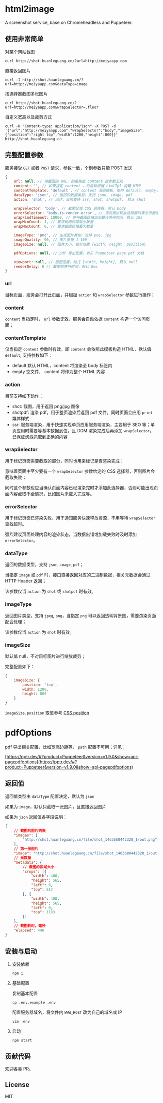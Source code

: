 # html2image

A screenshot service, base on Chromeheadless and Puppeteer.

## 使用非常简单

对某个网站截图

```
curl http://shot.huanleguang.cn/?url=http://meiyaapp.com
```

直接返回图片

```
curl -I http://shot.huanleguang.cn/?url=http://meiyaapp.com&dataType=image
```

按选择器截图多张图片

```
curl http://shot.huanleguang.cn/?url=http://meiyaapp.com&wrapSelector=.floor
```

自定义宽高以及裁剪方式

```
curl -H "Content-type: application/json" -X POST -d '{"url":"http://meiyaapp.com","wrapSelector":"body","imageSize":{"position":"right top","width":1200,"height":800}}' http://shot.huanleguang.cn
```

## 完整配置参数

服务接受 `GET` 或者 `POST` 请求，参数一致，个别参数只能 POST 发送

```javascript
{
    url: null, // 待截图的 URL，如果指定 content 此参数无效
    content: '', // 如果指定 content ，将自动根据 htmlTpl 构建 HTML
    contentTemplate: 'default', // content 渲染模板，支持 default, empty，默认 default
    dataType: 'json', // 返回的数据类型，支持 json, image, pdf
    action: 'shot', // 动作，目前支持 ssr, shot, shotpdf， 默认 shot

    wrapSelector: 'body', // 截图区域 CSS 选择器，默认 body
    errorSelector: 'body.is-render-error', // 当页面出现此选择器时表示页面渲染失败
    wrapFindTimeout: 10000, // 等待截图区域出现最大等待时间，默认 10s
    wrapMinCount: 1, // 要求截图区域最小数量
    wrapMaxCount: 0, // 要求截图区域最大数量

    imageType: 'png', // 生成图片类似，支持 png, jpg
    imageQuality: 90, // 图片质量 1-100
    imageSize: null, // 图片大小，裁剪位置 {width, height, position}

    pdfOptions: null, // pdf 导出配置，参见 Puppeteer page.pdf 文档

    viewport: null, // 视图宽度，格式 [width, height], 默认 null
    renderDelay: 0 // 截图前等待时间，默认 0ms
}
```

### url

目标页面，服务会打开此页面，并根据 `action` 和 `wrapSelector` 参数进行操作；

### content

`content` 当指定时， `url` 参数无效，服务会自动依据 `content` 构造一个访问页面；

### contentTemplate

仅当指定 `content` 参数时有效，即 `content` 会依照此模板构造 HTML，默认值 `default`, 支持参数如下：

- default 默认 HTML，content 将渲染至 body 标签内
- empty 空文件， content 将作为整个 HTML 内容


### action

目前支持如下动作：

- shot: 截图，用于返回 png/jpg 图像
- shotpdf: 渲染 pdf，用于整页渲染后返回 pdf 文件，同时页面会应用 `print` 媒体样式
- ssr: 服务端渲染，用于快速实现单页应用服务端渲染，主要用于 SEO 等；单页应用时需要等基本数据到位，且 DOM 渲染完成后再添加 `wrapSelector`，已保证蜘蛛抓取到正确的内容

### wrapSelector

用于标记页面需要截取的部分，同时也用来标记是否渲染完成；

意味着页面中至少要有一个 `wrapSelector` 参数给定的 CSS 选择器，否则图片会截取失败；

同时这个参数也应当确认页面内容已经渲染完时才添加此选择器，否则可能出现页面内容截取不全情况，比如图片未载入完成等。

### errorSelector

用于标记页面已渲染失败，用于通知服务快速释放资源，不用等待 `wrapSelector` 查找超时。

强烈建议页面处理内容的渲染状态，当数据出错或加载失败时及时添加 `errorSelector`。

### dataType

返回的数据类型，支持 `json`, `image`, `pdf`；

当指定 `image` 或 `pdf` 时，接口直接返回对应的二进制数据，相关元数据会通过 HTTP Header 返回；

该参数仅当 `action` 为 `shot` 或 `shotpdf` 时有效。

### imageType

返回图片类型，支持 `jpeg`, `png`，当指定 `png` 可以返回透明背景图，需要渲染页面配合处理；

该参数仅当 `action` 为 `shot` 时有效。

### imageSize

默认值 null，不对目标图片进行缩放裁剪；

完整配置如下：

```javascript
{
    imageSize: {
        position: 'top',
        width: 1200,
        height: 800
    }
}
```

`imageSize.position` 取值参考 [CSS position](https://developer.mozilla.org/en-US/docs/Web/CSS/object-position)

# pdfOptions

pdf 导出相关配置，比如宽高边距等， `path` 配置不可用；详见：

[https://pptr.dev/#?product=Puppeteer&version=v1.9.0&show=api-pagepdfoptions](https://pptr.dev/#?product=Puppeteer&version=v1.9.0&show=api-pagepdfoptions)


## 返回值

返回值类型由 `dataType` 配置决定，默认为 `json`

如果为 `image`，默认只截取一张图片，且直接返回图片

如果为 `json` 返回值各字段说明：

```json
{
    // 截图的图片列表
    "images": [
        "http://shot.huanleguang.cn/file/shot_1463680442328_1/out.png", "http://shot.huanleguang.cn/file/shot_1463680442328_1/out-2.png"
    ],
    // 第一张图片
    "image": "http://shot.huanleguang.cn/file/shot_1463680442328_1/out.png",
    // 元数据
    "metadata": {
        // 截图的区域大小
        "crops": [{
            "width": 400,
            "height": 565,
            "left": 0,
            "top": 617
        }, {
            "width": 400,
            "height": 565,
            "left": 0,
            "top": 1183
        }]
    },
    // 截图耗时，毫秒
    "elapsed": 440
}
```

## 安装与启动

1. 安装依赖

    ```
    npm i
    ```

2. 基础配置

    复制基本配置

    ```
    cp .env.example .env
    ```

    配置服务器域名，将文件内 `WWW_HOST` 改为自己的域名或 IP

    ```
    vim .env

    ```

3. 启动

    ```
    npm start
    ```

## 贡献代码

欢迎各类 PR。


## License

MIT
